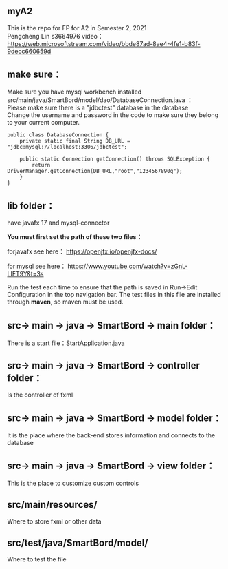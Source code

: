 ## myA2 ##
This is the repo for FP for A2 in Semester 2, 2021
<br/>
Pengcheng Lin s3664976
video：
https://web.microsoftstream.com/video/bbde87ad-8ae4-4fe1-b83f-9decc660659d
## make sure： ##
Make sure you have mysql workbench installed
<br/>
src/main/java/SmartBord/model/dao/DatabaseConnection.java ：
<br/>
Please make sure there is a "jdbctest" database in the database
<br/>
Change the username and password in the code to make sure they belong to your current computer.
<br/>
	
	public class DatabaseConnection {
		private static final String DB_URL = "jdbc:mysql://localhost:3306/jdbctest";

		public static Connection getConnection() throws SQLException {
			return DriverManager.getConnection(DB_URL,"root","1234567890q");
		}
	}


## lib folder： ##
  have javafx 17 and mysql-connector
  <br/>
  
  
  **You must first set the path of these two files：**

  forjavafx see here：
  https://openjfx.io/openjfx-docs/

  for mysql see here：
  https://www.youtube.com/watch?v=zGnL-LIFT9Y&t=3s

  Run the test each time to ensure that the path is saved in Run->Edit Configuration in the top navigation bar.
  The test files in this file are installed through **maven**, so maven must be used.
  <br/>
## src-> main -> java -> SmartBord -> main folder： ##
  There is a start file：StartApplication.java
 
## src-> main -> java -> SmartBord -> controller folder： ##
Is the controller of fxml

## src-> main -> java -> SmartBord -> model folder： ##
It is the place where the back-end stores information and connects to the database

## src-> main -> java -> SmartBord -> view folder： ##
This is the place to customize custom controls

## src/main/resources/ ##
Where to store fxml or other data

## src/test/java/SmartBord/model/ ##
Where to test the file
